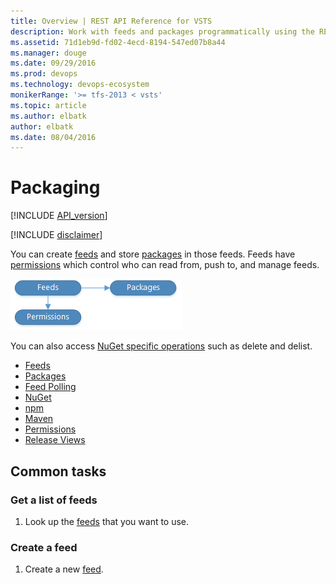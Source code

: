 ```yaml
---
title: Overview | REST API Reference for VSTS
description: Work with feeds and packages programmatically using the REST APIs for VSTS .
ms.assetid: 71d1eb9d-fd02-4ecd-8194-547ed07b8a44
ms.manager: douge
ms.date: 09/29/2016
ms.prod: devops
ms.technology: devops-ecosystem
monikerRange: '>= tfs-2013 < vsts'
ms.topic: article
ms.author: elbatk
author: elbatk
ms.date: 08/04/2016
---
```


# Packaging
[!INCLUDE [API_version](../_data/version2-preview1.md)]

[!INCLUDE [disclaimer](../_data/disclaimer.md)]


You can create [feeds](./feeds.md) and store [packages](./packages.md) in those feeds.
Feeds have [permissions](./permissions.md) which control who can read from, push to, and manage feeds.


![Packaging resources](./_img/packaging-resources.png)

You can also access [NuGet specific operations](./nuget.md) such as delete and delist.

* [Feeds](./feeds.md)
* [Packages](./packages.md)
* [Feed Polling](./polling.md)
* [NuGet](./nuget.md)
* [npm](./npm.md)
* [Maven](./maven.md)
* [Permissions](./permissions.md)
* [Release Views](./views.md)


## Common tasks

### Get a list of feeds
1. Look up the [feeds](./feeds.md#getfeeds) that you want to use.

### Create a feed
1. Create a new [feed](./feeds.md#createafeed).
